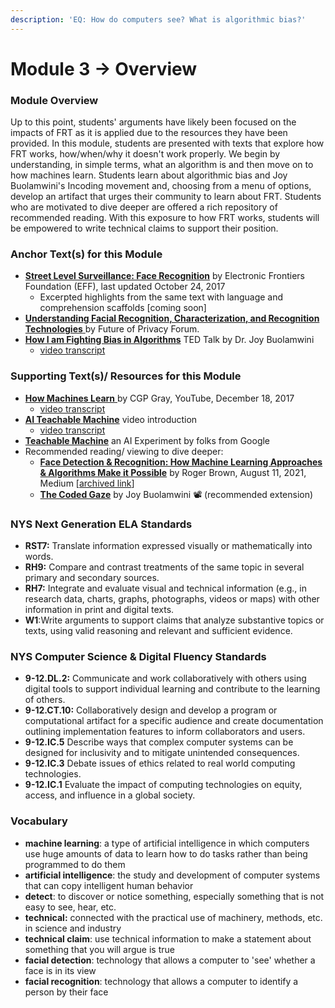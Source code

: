 ```yaml
---
description: 'EQ: How do computers see? What is algorithmic bias?'
---
```


# Module 3 -> Overview

### Module Overview

Up to this point, students' arguments have likely been focused on the impacts of FRT as it is applied due to the resources they have been provided. In this module, students are presented with texts that explore how FRT works, how/when/why it doesn't work properly. We begin by understanding, in simple terms, what an algorithm is and then move on to how machines learn. Students learn about algorithmic bias and Joy Buolamwini's Incoding movement and, choosing from a menu of options, develop an artifact that urges their community to learn about FRT. Students who are motivated to dive deeper are offered a rich repository of recommended reading. With this exposure to how FRT works, students will be empowered to write technical claims to support their position.&#x20;

### Anchor Text(s) for this Module

* [**Street Level Surveillance: Face Recognition**](http://archive.today/CG5jp) by Electronic Frontiers Foundation (EFF), last updated October 24, 2017
  * Excerpted highlights from the same text with language and comprehension scaffolds \[coming soon]
* [**Understanding Facial Recognition, Characterization, and Recognition Technologies** ](https://fpf.org/wp-content/uploads/2018/09/FPF\_FaceRecognitionPoster\_R5.pdf)by Future of Privacy Forum.
* [**How I am Fighting Bias in Algorithms**](https://www.youtube.com/watch?v=UG\_X\_7g63rY\&ab\_channel=TED) TED Talk by Dr. Joy Buolamwini
  * [video transcript ](https://docs.google.com/document/d/114CUrjHBTy23l2ZOBpLVB-vFVtl65uYLzx3lI5yJo60/copy)

### Supporting Text(s)/ Resources for this Module

* [**How Machines Learn** ](https://www.youtube.com/watch?v=R9OHn5ZF4Uo)by CGP Gray, YouTube, December 18, 2017
  * [video transcript ](https://docs.google.com/document/d/1iRyx8IoSsEJGq0TIgZjzyjZY8WL8kyoNW-ymvEjp1TU/copy)
* [**AI Teachable Machine**](https://youtu.be/3BhkeY974Rg) video introduction
  * [video transcript](https://docs.google.com/document/d/1y8jt8VypyovjQ2hrLk2thGCI\_orreSnFx6H7niE93Pg/copy)
* [**Teachable Machine**](https://teachablemachine.withgoogle.com/v1/) an AI Experiment by folks from Google
* Recommended reading/ viewing to dive deeper:
  * [**Face Detection & Recognition: How Machine Learning Approaches & Algorithms Make it Possible**](https://medium.com/nerd-for-tech/face-detection-recognition-how-machine-learning-approaches-and-algorithms-make-it-possible-4b5896aefb88) by Roger Brown, August 11, 2021, Medium \[[archived link](http://archive.today/uVtTt)]
  * [**The Coded Gaze**](https://drive.google.com/file/d/1s3hfuqItie\_DfanIq-KpcNmEY2nHHNXQ/view?usp=sharing) by Joy Buolamwini 📽 (recommended extension)

### NYS Next Generation ELA Standards

* **RST7:** Translate information expressed visually or mathematically into words.
* **RH9:** Compare and contrast treatments of the same topic in several primary and secondary sources.
* **RH7:** Integrate and evaluate visual and technical information (e.g., in research data, charts, graphs, photographs, videos or maps) with other information in print and digital texts.
* **W1**:Write arguments to support claims that analyze substantive topics or texts, using valid reasoning and relevant and sufficient evidence.

### NYS Computer Science & Digital Fluency Standards

* **9-12.DL.2:** Communicate and work collaboratively with others using digital tools to support individual learning and contribute to the learning of others.
* **9-12.CT.10:** Collaboratively design and develop a program or computational artifact for a specific audience and create documentation outlining implementation features to inform collaborators and users.
* **9-12.IC.5**  Describe ways that complex computer systems can be designed for inclusivity and to mitigate unintended consequences.
* **9-12.IC.3** Debate issues of ethics related to real world computing technologies.
* **9-12.IC.1** Evaluate the impact of computing technologies on equity, access, and influence in a global society.

### Vocabulary

* **machine learning**: a type of artificial intelligence in which computers use huge amounts of data to learn how to do tasks rather than being programmed to do them
* **artificial intelligence**: the study and development of computer systems that can copy intelligent human behavior
* **detect**: to discover or notice something, especially something that is not easy to see, hear, etc.
* **technical:** connected with the practical use of machinery, methods, etc. in science and industry
* **technical claim**: use technical information to make a statement about something that you will argue is true
* **facial detection**: technology that allows a computer to 'see' whether a face is in its view
* **facial recognition**: technology that allows a computer to identify a person by their face

###

###
